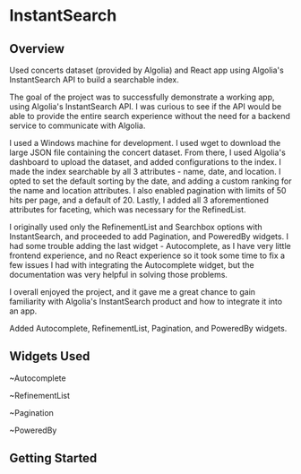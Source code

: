 
# InstantSearch

## Overview
Used concerts dataset (provided by Algolia) and React app using Algolia's InstantSearch API
to build a searchable index. <p>
The goal of the project was to successfully demonstrate a working app, using Algolia's InstantSearch API. I was curious to see if the API would be able to provide the entire search experience without the need for a backend service to communicate with Algolia. <p>
I used a Windows machine for development. I used wget to download the large JSON file containing the concert dataset.
From there, I used Algolia's dashboard to upload the dataset, and added configurations to the index.
I made the index searchable by all 3 attributes - name, date, and location. I opted to set the default
sorting by the date, and adding a custom ranking for the name and location attributes.
I also enabled pagination with limits of 50 hits per page, and a default of 20. Lastly, I added all 3 aforementioned
attributes for faceting, which was necessary for the RefinedList.<p>
I originally used only the RefinementList and Searchbox options with InstantSearch, and proceeded
to add Pagination, and PoweredBy widgets. I had some trouble adding the last widget - Autocomplete, as
I have very little frontend experience, and no React experience so it took some time to fix a few issues I had with integrating the Autocomplete
widget, but the documentation was very helpful in solving those problems. <p>
I overall enjoyed the project, and it gave me a great chance to gain familiarity with Algolia's InstantSearch product and how to integrate it into an app.

Added Autocomplete, RefinementList, Pagination, and PoweredBy widgets.

## Widgets Used
~Autocomplete<p>
~RefinementList<p>
~Pagination<p>
~PoweredBy<p>

## Getting Started
